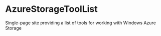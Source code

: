 AzureStorageToolList
====================

Single-page site providing a list of tools for working with Windows Azure Storage

